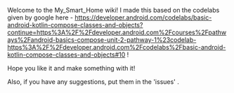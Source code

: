 Welcome to the My_Smart_Home wiki! I made this based on the codelabs given by google here - 
https://developer.android.com/codelabs/basic-android-kotlin-compose-classes-and-objects?continue=https%3A%2F%2Fdeveloper.android.com%2Fcourses%2Fpathways%2Fandroid-basics-compose-unit-2-pathway-1%23codelab-https%3A%2F%2Fdeveloper.android.com%2Fcodelabs%2Fbasic-android-kotlin-compose-classes-and-objects#10 !

Hope you like it and make something with it!

Also, if you have any suggestions, put them in the 'issues' .
